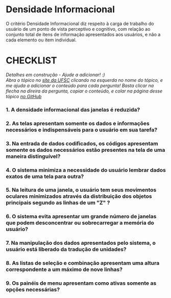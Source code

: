 # Densidade Informacional 

O critério Densidade Informacional diz respeito à carga de trabalho do usuário de um ponto de vista perceptivo e cognitivo, com relação ao conjunto total de itens de informação apresentados aos usuários, e não a cada elemento ou item individual.

# CHECKLIST

*Detalhes em construção - Ajude a adicionar! :)*  
*Abra o tópico no [site da UFSC](http://www.labiutil.inf.ufsc.br/ergolist/quest.htm) 
clicando na esquerda no nome do tópico, e me ajuda a adicionar o conteúdo para cada pergunta!
Basta clicar na flecha na direira da pergunta, copiar o conteúdo, e colar na página desse tópico 
[no GitHub](https://github.com/usabilidade/usabilidade.github.io)*

### 1. A densidade informacional das janelas é reduzida?

### 2. As telas apresentam somente os dados e informações necessários e indispensáveis para o usuário em sua tarefa?

### 3. Na entrada de dados codificados, os códigos apresentam somente os dados necessários estão presentes na tela de uma maneira distinguível?

### 4. O sistema minimiza a necessidade do usuário lembrar dados exatos de uma tela para outra?

### 5. Na leitura de uma janela, o usuário tem seus movimentos oculares minimizados através da distribuição dos objetos principais segundo as linhas de um "Z" ?

### 6. O sistema evita apresentar um grande número de janelas que podem desconcentrar ou sobrecarregar a memória do usuário?

### 7. Na manipulação dos dados apresentados pelo sistema, o usuário está liberado da tradução de unidades?

### 8. As listas de seleção e combinação apresentam uma altura correspondente a um máximo de nove linhas?

### 9. Os painéis de menu apresentam como ativas somente as opções necessárias?
